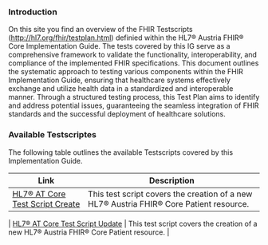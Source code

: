 ### Introduction
On this site you find an overview of the FHIR Testscripts (http://hl7.org/fhir/testplan.html) definied within the HL7® Austria FHIR® Core Implementation Guide. The tests covered by this IG serve as a comprehensive framework to validate the functionality, interoperability, and compliance of the implemented FHIR specifications. This document outlines the systematic approach to testing various components within the FHIR Implementation Guide, ensuring that healthcare systems effectively exchange and utilize health data in a standardized and interoperable manner. Through a structured testing process, this Test Plan aims to identify and address potential issues, guaranteeing the seamless integration of FHIR standards and the successful deployment of healthcare solutions.

### Available Testscriptes
The following table outlines the available Testscripts covered by this Implementation Guide. 

|  Link |  Description |
|---|---|
|  [HL7® AT Core Test Script Create](TestScript-testscript-patient-create-at-core.html)  |  This test script covers the creation of a new HL7® Austria FHIR® Core Patient resource.  |

|  [HL7® AT Core Test Script Update](TestScript-testscript-patient-update-at-core.html)  |  This test script covers the creation of a new HL7® Austria FHIR® Core Patient resource.  |
